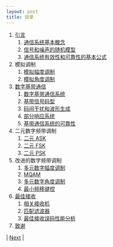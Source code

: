 ```yaml
---
layout: post
title: 目录
---
```


1. [引言](0-1-intro)
   1. [通信系统基本概念](0-5-overview)
   2. [信号和噪声的随机模型](1-3-random)
   3. [通信系统有效性和可靠性的基本公式](1-13-shannon)
2. 模拟调制
   1. [模拟幅度调制](3-3-am)
   2. [模拟角度调制](3-5-fm)
3. [数字基带通信](4-1-digital)
   1. [数字基带通信系统](4-3-baseband)
   2. [基带信号码型](4-5-codeshape)
   3. [码间干扰和波形生成](4-7-isi)
   4. [部分响应系统](4-9-partial)
   5. [基带通信系统的可靠性](4-11-error)
4. 二元数字频带调制
   1.  [二元 ASK](5-3-2ask)
   2.  [二元 FSK](5-5-2fsk)
   3.  [二元 PSK](5-7-2psk)
5. 改进的数字频带调制
    1.  [多元数字幅度调制](5-9-mask)
    2.  [MQAM](5-11-qam)
    3.  [多元数字角度调制](5-13-mpsk)
    4.  [最小频移键控](5-17-msk)
6.  [最佳接收](6-3-signal-space)
    1.  [相关接收机](6-5-correlation)
    2.  [匹配滤波器](6-7-match-filter)
    3.  [最佳接收误码性能分析](6-9-error)
7.  [致谢](99-note)

| [Next](0-1-intro) |
